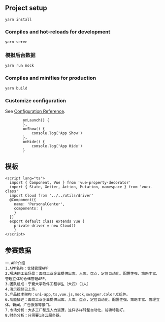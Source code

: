 
## Project setup
```
yarn install
```

### Compiles and hot-reloads for development
```
yarn serve
```
### 模拟后台数据
```
yarn run mock
```

### Compiles and minifies for production
```
yarn build
```

### Customize configuration
See [Configuration Reference](https://cli.vuejs.org/config/).


```
        onLaunch() {
        },
        onShow() {
            console.log('App Show')
        },
        onHide() {
            console.log('App Hide')
        }
```
## 模板
```
<script lang="ts">
  import { Component, Vue } from 'vue-property-decorator'
  import { State, Getter, Action, Mutation, namespace } from 'vuex-class'
  import Cloud from '../../utils/driver'
  @Component({
    name: 'PersonalCenter',
    components: {
    }
  })
  export default class extends Vue {
    private driver = new Cloud()
    }
</script>
```
## 参赛数据
```
一.APP介绍
1.APP名称：仓储管理APP
2.解决的工业场景：面向工业企业提供出库、入库、盘点，定位自动化、配置性强、策略丰富、管理立体的仓储管理APP。
3.团队组成：宁夏大学软件工程学生（大四）（1人）
4.演示视频已上传，
5.产品技术架构：uni-app,ts,vue.js,mock,swagger.ColorUI组件。
6.功能描述：面向工业企业提供出库、入库、盘点，定位自动化、配置性强、策略丰富、管理立体，新闻，广告服务等接口。
7.市场分析：大多工厂都是人力资源，这样多样转型自动化，前锦特别好。
8.财务分析：只需要1台云服务器。

```
